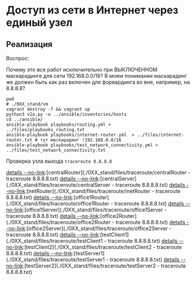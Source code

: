 #  Доступ из сети в Интернет через единый узел

## Реализация

Воспрос:

Почему это все работ исключительно при ВЫКЛЮЧЕННОМ маскарадинге для сети 192.168.0.0/16?
В моем понимании маскарадинг же должен быть как раз включен для форвардинга во вне, например, на 8.8.8.8?

```shell
pwd
# ./0XX_stand/vm
vagrant destroy -f && vagrant up
python3 v2a.py -o ../ansible/inventories/hosts
cd ../ansible/
ansible-playbook playbooks/routing.yml > ../files/playbooks_routing.txt
ansible-playbook playbooks/internet-router.yml  > ../files/internet-router.txt # тут маскарадинг !192.168.0.0/16
ansible-playbook playbooks/test_network_connectivity.yml > ../files/test_network_connectivity.txt
```

[details --no-link]:[playbooks/routing.yml](./0XX_stand/files/playbooks_routing.txt)

[details --no-link]:[playbooks/internet-router.yml](./0XX_stand/files/internet-router.txt)

[details --no-link]:[playbooks/test_network_connectivity.yml](./0XX_stand/files/test_network_connectivity.txt)

[details --no-link]:[playbooks/test_network_connectivity.yml](./0XX_stand/files/test_network_connectivity.txt)

Проверка узла выхода `traceroute 8.8.8.8`

[details --no-link]:[centralRouter](./0XX_stand/files/traceroute/centralRouter - traceroute 8.8.8.8.txt)
[details --no-link]:[centralServer](./0XX_stand/files/traceroute/centralServer - traceroute 8.8.8.8.txt)
[details --no-link]:[netRouter](./0XX_stand/files/traceroute/inetRouter - traceroute 8.8.8.8.txt)
[details --no-link]:[office1Router](./0XX_stand/files/traceroute/office1Router - traceroute 8.8.8.8.txt)
[details --no-link]:[office1Server](./0XX_stand/files/traceroute/office1Server - traceroute 8.8.8.8.txt)
[details --no-link]:[office2Router](./0XX_stand/files/traceroute/office2Router - traceroute 8.8.8.8.txt)
[details --no-link]:[office2Server](./0XX_stand/files/traceroute/office2Server - traceroute 8.8.8.8.txt)
[details --no-link]:[testClient1](./0XX_stand/files/traceroute/testClient1 - traceroute 8.8.8.8.txt)
[details --no-link]:[testClient2](./0XX_stand/files/traceroute/testClient2 - traceroute 8.8.8.8.txt)
[details --no-link]:[testServer1](./0XX_stand/files/traceroute/testServer1 - traceroute 8.8.8.8.txt)
[details --no-link]:[testServer2](./0XX_stand/files/traceroute/testServer2 - traceroute 8.8.8.8.txt)
